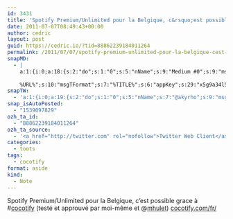 ```yaml
---
id: 3431
title: 'Spotify Premium/Unlimited pour la Belgique, c&rsquo;est possible grace à #cocotify (testé et approuvé par moi-même et @mhulet) cocotify.com/fr/'
date: 2011-07-07T08:49:43+00:00
author: cedric
layout: post
guid: https://cedric.io/?tid=88862239184011264
permalink: /2011/07/07/spotify-premium-unlimited-pour-la-belgique-cest-possible-grace-a-cocotify-teste-et-approuve-par-moi-meme-et-mhulet-cocotify-com-fr/
snapMD:
  - |
    a:1:{i:0;a:18:{s:2:"do";s:1:"0";s:5:"nName";s:9:"Medium #0";s:9:"msgFormat";s:19:"%FULLTEXT%
    
    %URL%";s:10:"msgTFormat";s:7:"%TITLE%";s:6:"appKey";s:29:"x5g9a34l5z294i5y2q284e4g54454";s:6:"appSec";s:85:"d3h0a44e4s2b4i5u2r234m5f5b4v2l5q2a444h574347464a454x2w20374447494c484b4w2c464f5u2d4z2";s:8:"inclTags";s:1:"1";s:7:"fltrsOn";i:0;s:5:"fltrs";a:0:{}s:7:"proxyOn";i:0;s:7:"useSURL";i:0;s:1:"v";i:350;s:4:"publ";s:1:"0";s:11:"accessToken";s:65:"2353413aa5437433e5648ccf74a16119308317c52d1a24d8ed99f26add037528a";s:12:"appAppUserID";s:65:"104b21fd8da79171a6e7bf800d03b4b761204f242935e05d2d86850a6b1635f77";s:14:"appAppUserName";s:26:"Cédric Bousmanne (akyrho)";s:13:"appAppUserURL";s:26:"https://medium.com/@akyrho";s:7:"pubList";a:0:{}}}
snapTW:
  - 'a:1:{i:0;a:19:{s:2:"do";s:1:"0";s:5:"nName";s:7:"@akyrho";s:9:"msgFormat";s:26:"%TITLE%. %EXCERPT% - %URL%";s:6:"appKey";s:55:"x5g9a8325v2y475r3c4m48584n53446p423r3r5u3e356j5j3k4r2p3";s:6:"appSec";s:105:"d3h0a94o46415u594v3q5l5n5l4r4x474x4j484o473u4i5w2m4k494z2k344n306n5r3l5v2s554p4n3p3k45495c3z4v4d3m3u5w525";s:7:"fltrsOn";i:0;s:5:"fltrs";a:0:{}s:7:"proxyOn";i:0;s:7:"useSURL";i:0;s:1:"v";i:350;s:5:"twURL";s:25:"http://twitter.com/akyrho";s:11:"accessToken";s:50:"6678782-Eyg60SCeh7762DEIsYtTPD5GVeOuSN8ATMdF2Lpppe";s:14:"accessTokenSec";s:45:"PgGDCbcYLJnR5esZjY9ID72A33mUNCYnQwaQTBsojSJNa";s:5:"tw140";i:0;s:10:"riComments";s:1:"1";s:11:"riCommentsM";s:1:"1";s:12:"riCommentsAA";s:1:"1";s:8:"attchImg";s:1:"1";s:9:"wpImgSize";s:4:"full";}}'
snap_isAutoPosted:
  - "1539097829"
ozh_ta_id:
  - "88862239184011264"
ozh_ta_source:
  - '<a href="http://twitter.com" rel="nofollow">Twitter Web Client</a>'
categories:
  - toots
tags:
  - cocotify
format: aside
kind:
  - Note
---
```

Spotify Premium/Unlimited pour la Belgique, c&rsquo;est possible grace à <span class="hashtag hashtag_local">#<a href="https://cedric.io/tag/cocotify/">cocotify</a> (testé et approuvé par moi-même et <span class="username username_linked">@<a href="https://twitter.com/mhulet" title="Michael Hulet">mhulet</a></span>) <a href="http://www.cocotify.com/fr/" title="http://www.cocotify.com/fr/" class="link link_untco">cocotify.com/fr/</a></p>